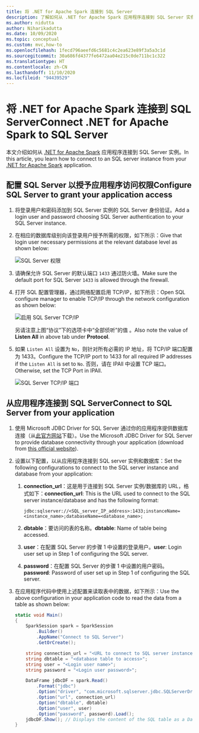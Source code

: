 ```yaml
---
title: 将 .NET for Apache Spark 连接到 SQL Server
description: 了解如何从 .NET for Apache Spark 应用程序连接到 SQL Server 实例。
ms.author: nidutta
author: Niharikadutta
ms.date: 10/09/2020
ms.topic: conceptual
ms.custom: mvc,how-to
ms.openlocfilehash: 1fecd796aeefd6c5681c4c2ea623e89f3a5a3c1d
ms.sourcegitcommit: 30a686fd4377fe6472aa04e215c0de711bc1c322
ms.translationtype: HT
ms.contentlocale: zh-CN
ms.lasthandoff: 11/10/2020
ms.locfileid: "94439529"
---
```

# <a name="connect-net-for-apache-spark-to-sql-server"></a><span data-ttu-id="e683e-103">将 .NET for Apache Spark 连接到 SQL Server</span><span class="sxs-lookup"><span data-stu-id="e683e-103">Connect .NET for Apache Spark to SQL Server</span></span>

<span data-ttu-id="e683e-104">本文介绍如何从 [.NET for Apache Spark](https://github.com/dotnet/spark) 应用程序连接到 SQL Server 实例。</span><span class="sxs-lookup"><span data-stu-id="e683e-104">In this article, you learn how to connect to an SQL server instance from your [.NET for Apache Spark](https://github.com/dotnet/spark) application.</span></span>

## <a name="configure-sql-server-to-grant-your-application-access"></a><span data-ttu-id="e683e-105">配置 SQL Server 以授予应用程序访问权限</span><span class="sxs-lookup"><span data-stu-id="e683e-105">Configure SQL Server to grant your application access</span></span>

1. <span data-ttu-id="e683e-106">将登录用户和密码添加到 SQL Server 实例的 SQL Server 身份验证。</span><span class="sxs-lookup"><span data-stu-id="e683e-106">Add a login user and password choosing SQL Server authentication to your SQL Server instance.</span></span>
2. <span data-ttu-id="e683e-107">在相应的数据库级别向该登录用户授予所需的权限，如下所示：</span><span class="sxs-lookup"><span data-stu-id="e683e-107">Give that login user necessary permissions at the relevant database level as shown below:</span></span>

    ![SQL Server 权限](./media/connect-external-sources/SqlServerAuth.png)

3. <span data-ttu-id="e683e-109">请确保允许 SQL Server 的默认端口 `1433` 通过防火墙。</span><span class="sxs-lookup"><span data-stu-id="e683e-109">Make sure the default port for SQL Server `1433` is allowed through the firewall.</span></span>
4. <span data-ttu-id="e683e-110">打开 SQL 配置管理器，通过网络配置启用 TCP/IP，如下所示：</span><span class="sxs-lookup"><span data-stu-id="e683e-110">Open SQL configure manager to enable TCP/IP through the network configuration as shown below:</span></span>

    ![启用 SQL Server TCP/IP](./media/connect-external-sources/SqlServerTCPIP.png)

    <span data-ttu-id="e683e-112">另请注意上图“协议”下的选项卡中“全部侦听”的值 。</span><span class="sxs-lookup"><span data-stu-id="e683e-112">Also note the value of **Listen All** in above tab under **Protocol**.</span></span>

5. <span data-ttu-id="e683e-113">如果 `Listen All` 设置为 `No`，则针对所有必需的 IP 地址，将 TCP/IP 端口配置为 1433。</span><span class="sxs-lookup"><span data-stu-id="e683e-113">Configure the TCP/IP port to 1433 for all required IP addresses if the `Listen All` is set to `No`.</span></span> <span data-ttu-id="e683e-114">否则，请在 IPAll 中设置 TCP 端口。</span><span class="sxs-lookup"><span data-stu-id="e683e-114">Otherwise, set the TCP Port in IPAll.</span></span>

    ![SQL Server TCP/IP 端口](./media/connect-external-sources/SQLServerTCPIIPPort.png)

## <a name="connect-to-sql-server-from-your-application"></a><span data-ttu-id="e683e-116">从应用程序连接到 SQL Server</span><span class="sxs-lookup"><span data-stu-id="e683e-116">Connect to SQL Server from your application</span></span>

1. <span data-ttu-id="e683e-117">使用 Microsoft JDBC Driver for SQL Server 通过你的应用程序提供数据库连接（从[此官方网站](/sql/connect/jdbc/download-microsoft-jdbc-driver-for-sql-server?view=sql-server-ver15)下载）。</span><span class="sxs-lookup"><span data-stu-id="e683e-117">Use the Microsoft JDBC Driver for SQL Server to provide database connectivity through your application (download from [this official website](/sql/connect/jdbc/download-microsoft-jdbc-driver-for-sql-server?view=sql-server-ver15)).</span></span>
2. <span data-ttu-id="e683e-118">设置以下配置，以从应用程序连接到 SQL server 实例和数据库：</span><span class="sxs-lookup"><span data-stu-id="e683e-118">Set the following configurations to connect to the SQL server instance and database from your application:</span></span>
    1. <span data-ttu-id="e683e-119">**connection_url**：这是用于连接到 SQL Server 实例/数据库的 URL，格式如下：</span><span class="sxs-lookup"><span data-stu-id="e683e-119">**connection_url**: This is the URL used to connect to the SQL server instance/database and has the following format:</span></span>

        ```
        jdbc:sqlserver://<SQL_server_IP_address>:1433;instanceName=<instance_name>;databaseName=<database_name>;
        ```

    2. <span data-ttu-id="e683e-120">**dbtable**：要访问的表的名称。</span><span class="sxs-lookup"><span data-stu-id="e683e-120">**dbtable**: Name of table being accessed.</span></span>
    3. <span data-ttu-id="e683e-121">**user**：在配置 SQL Server 的步骤 1 中设置的登录用户。</span><span class="sxs-lookup"><span data-stu-id="e683e-121">**user**: Login user set up in Step 1 of configuring the SQL server.</span></span>
    4. <span data-ttu-id="e683e-122">**password**：在配置 SQL Server 的步骤 1 中设置的用户密码。</span><span class="sxs-lookup"><span data-stu-id="e683e-122">**password**: Password of user set up in Step 1 of configuring the SQL server.</span></span>
3. <span data-ttu-id="e683e-123">在应用程序代码中使用上述配置来读取表中的数据，如下所示：</span><span class="sxs-lookup"><span data-stu-id="e683e-123">Use the above configuration in your application code to read the data from a table as shown below:</span></span>

    ```csharp
    static void Main()
    {
        SparkSession spark = SparkSession
            .Builder()
            .AppName("Connect to SQL Server")
            .GetOrCreate();

        string connection_url = "<URL to connect to SQL server instance>";
        string dbtable = "<database table to access>";
        string user = "<Login user name>";
        string password = "<Login user password>";

        DataFrame jdbcDF = spark.Read()
            .Format("jdbc")
            .Option("driver", "com.microsoft.sqlserver.jdbc.SQLServerDriver")
            .Option("url", connection_url)
            .Option("dbtable", dbtable)
            .Option("user", user)
            .Option("password", password).Load();
        jdbcDF.Show(); // Displays the content of the SQL table as a DataFrame
    }
    ```
